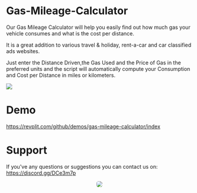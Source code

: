 # Gas-Mileage-Calculator

Our Gas Mileage Calculator will help you easily find out how much gas your vehicle consumes and what is the cost per distance. 

It is a great addition to various travel &amp; holiday, rent-a-car and car classified ads websites.

Just enter the Distance Driven,the Gas Used and the Price of Gas in the preferred units and the script will automatically compute your Consumption and Cost per Distance in miles or kilometers.

<img src="https://i.imgur.com/ZeRfUxr.png" >

# Demo

https://revplit.com/github/demos/gas-mileage-calculator/index
 
# Support 

If you've any questions or suggestions you can contact us on: https://discord.gg/DCe3m7p

<center><a target="_blank" href="https://discord.gg/wzj5TCW"> <img class="discord" style="border-radius: 5px;" src="https://discordapp.com/api/guilds/383650009788448769/widget.png?style=banner2" ></a></center>
